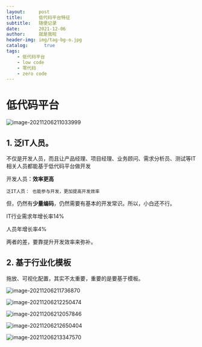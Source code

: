 ```yaml
---
layout:     post
title:      低代码平台特征
subtitle:   随便记录
date:       2021-12-06
author:     就是我啦
header-img: img/tag-bg-o.jpg
catalog: 	  true
tags:
    - 低代码平台    
    - low code  
    - 零代码      
    - zero code
---
```


# 低代码平台



![image-20211206211033999](https://gitee.com/shenyao/sohossl/raw/master/images/image-20211206211033999.png)

## 1. 泛IT人员。

不仅是开发人员，而且让产品经理、项目经理、业务顾问、需求分析员、测试等IT相关人员都能基于低代码平台做开发

开发人员：**效率更高**

`泛IT人员： 也能参与开发，更加提高开发效率`

但，仍然有**少量编码**，仍然需要有基本的开发常识。所以，小白还不行。



IT行业需求年增长率14%

人员年增长率4%

两者的差，要靠提升开发效率来弥补。



## 2. 基于行业化模板

拖放、可视化配置，其实不太重要，重要的是要基于模板。



![image-20211206211736870](https://gitee.com/shenyao/sohossl/raw/master/images/image-20211206211736870.png)



![image-20211206212250474](https://gitee.com/shenyao/sohossl/raw/master/images/image-20211206212250474.png)

![image-20211206212057846](https://gitee.com/shenyao/sohossl/raw/master/images/image-20211206212057846.png)



![image-20211206212650404](https://gitee.com/shenyao/sohossl/raw/master/images/image-20211206212650404.png)



![image-20211206213347570](https://gitee.com/shenyao/sohossl/raw/master/images/image-20211206213347570.png)